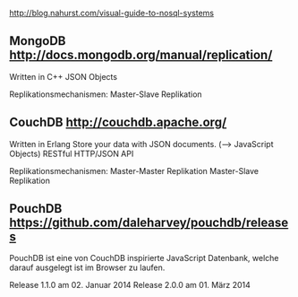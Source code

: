http://blog.nahurst.com/visual-guide-to-nosql-systems

## MongoDB http://docs.mongodb.org/manual/replication/
Written in C++
JSON Objects

Replikationsmechanismen:
Master-Slave Replikation

## CouchDB http://couchdb.apache.org/
Written in Erlang
Store your data with JSON documents. (--> JavaScript Objects)
RESTful HTTP/JSON API

Replikationsmechanismen:
Master-Master Replikation
Master-Slave Replikation

## PouchDB https://github.com/daleharvey/pouchdb/releases
PouchDB ist eine von CouchDB inspirierte JavaScript Datenbank, welche darauf ausgelegt ist im Browser zu laufen.

Release 1.1.0 am 02. Januar 2014
Release 2.0.0 am 01. März 2014